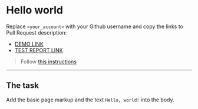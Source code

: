# Hello world
Replace `<your_account>` with your Github username and copy the links to Pull Request description:
- [DEMO LINK](https://dgianil-hodytskyi.github.io/layout_hello-world/)
- [TEST REPORT LINK](https://danil-hodytskyi.github.io/layout_hello-world/report/html_report/)

> Follow [this instructions](https://mate-academy.github.io/layout_task-guideline/#how-to-solve-the-layout-tasks-on-github)
___

## The task
Add the basic page markup and the text `Hello, world!` into the body.

